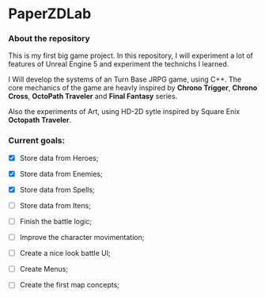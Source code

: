 # PaperZDLab

### About the repository

This is my first big game project. In this repository, I will experiment a lot of features of Unreal Engine 5 and experiment the technichs I learned.

I Will develop the systems of an Turn Base JRPG game, using C++. The core mechanics of the game are heavly inspired by **Chrono Trigger**, **Chrono Cross**, **OctoPath Traveler** and **Final Fantasy** series.

Also the experiments of Art, using HD-2D sytle inspired by Square Enix **Octopath Traveler**.

### Current goals:

- [x] Store data from Heroes;

- [x] Store data from Enemies;

- [x] Store data from Spells;

- [ ] Store data from Itens;

- [ ] Finish the battle logic;

- [ ] Improve the character movimentation;

- [ ] Create a nice look battle UI;

- [ ] Create Menus;

- [ ] Create the first map concepts;
